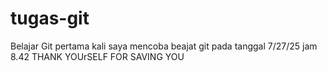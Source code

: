 # tugas-git
Belajar Git pertama kali
saya mencoba beajat git pada tanggal 7/27/25 jam 8.42
THANK YOUrSELF FOR SAVING YOU
